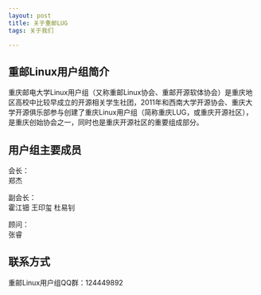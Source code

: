 ```yaml
---
layout: post  
title: 关于重邮LUG  
tags: 关于我们  

---
```


## 重邮Linux用户组简介
重庆邮电大学Linux用户组（又称重邮Linux协会、重邮开源软体协会）是重庆地区高校中比较早成立的开源相关学生社团，2011年和西南大学开源协会、重庆大学开源俱乐部参与创建了重庆Linux用户组（简称重庆LUG，或重庆开源社区），是重庆创始协会之一，同时也是重庆开源社区的重要组成部分。  

## 用户组主要成员
会长：  
郑杰  
  
  
副会长：  
霍江钿 王印玺 杜易钊  
  
顾问：  
张睿  

## 联系方式
重邮Linux用户组QQ群：124449892
